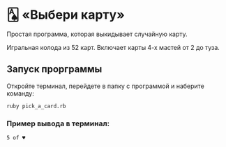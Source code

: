 # 🂡 «Выбери карту»
Простая программа, которая выкидывает случайную карту.

Игральная колода из 52 карт. Включает карты 4-х мастей от 2 до туза.

## Запуск прорграммы

Откройте терминал, перейдете в папку с программой и наберите команду: 
```
ruby pick_a_card.rb
```

### Пример вывода в терминал:

```
5 of ♥
```
